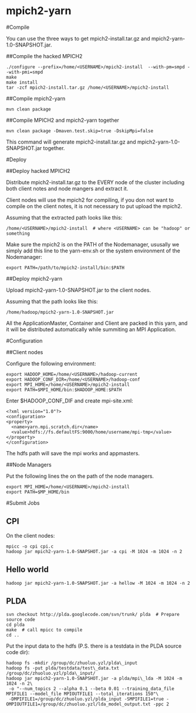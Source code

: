 mpich2-yarn
===========
#Compile

You can use the three ways to get  mpich2-install.tar.gz and mpich2-yarn-1.0-SNAPSHOT.jar.

##Compile the hacked MPICH2

    ./configure --prefix=/home/<USERNAME>/mpich2-install  --with-pm=smpd --with-pmi=smpd
    make
    make install
    tar -zcf mpich2-install.tar.gz /home/<USERNAME>/mpich2-install

##Compile mpich2-yarn

    mvn clean package

##Compile MPICH2 and mpich2-yarn together

    mvn clean package -Dmaven.test.skip=true -DskipMpi=false

This command will generate mpich2-install.tar.gz and mpich2-yarn-1.0-SNAPSHOT.jar together.

#Deploy

##Deploy hacked MPICH2

Distribute mpich2-install.tar.gz to the EVERY node of the cluster including
both client notes and node mangers and extract it.

Client nodes will use the mpich2 for compiling, if you don not want to compile
on the client notes, it is not necessary to put upload the mpich2.

Assuming that the extracted path looks like this:

    /home/<USERNAME>/mpich2-install  # where <USERNAME> can be "hadoop" or something

Make sure the mpich2 is on the PATH of the Nodemanager, ususally we simply add
this line to the yarn-env.sh or the system environment of the Nodemanager:

    export PATH=/path/to/mpich2-install/bin:$PATH

##Deploy mpich2-yarn

Upload mpich2-yarn-1.0-SNAPSHOT.jar to the client nodes.

Assuming that the path looks like this:

    /home/hadoop/mpich2-yarn-1.0-SNAPSHOT.jar

All the ApplicationMaster, Container and Client are packed in this yarn, and it
will be distributed automatically while summiting an MPI Application.

#Configuration

##Client nodes

Configure the following environment:

    export HADOOP_HOME=/home/<USERNAME>/hadoop-current
    export HADOOP_CONF_DIR=/home/<USERNAME>/hadoop-conf
    export MPI_HOME=/home/<USERNAME>/mpich2-install
    export PATH=$MPI_HOME/bin:$HADOOP_HOME:$PATH

Enter $HADOOP\_CONF\_DIF and create mpi-site.xml:

    <?xml version="1.0"?>
    <configuration>
    <property>
      <name>yarn.mpi.scratch.dir</name>
      <value>hdfs://fs.defaultFS:9000/home/username/mpi-tmp</value>
    </property>
    </configuration>

The hdfs path will save the mpi works and appmasters.

##Node Managers

Put the following lines the on the path of the node managers.

    export MPI_HOME=/home/<USERNAME>/mpich2-install
    export PATH=$MP_HOME/bin

#Submit Jobs

## CPI

On the client nodes:

    mpicc -o cpi cpi.c
    hadoop jar mpich2-yarn-1.0-SNAPSHOT.jar -a cpi -M 1024 -m 1024 -n 2

## Hello world

    hadoop jar mpich2-yarn-1.0-SNAPSHOT.jar -a hellow -M 1024 -m 1024 -n 2

## PLDA

    svn checkout http://plda.googlecode.com/svn/trunk/ plda  # Prepare source code
    cd plda
    make  # call mpicc to compile
    cd ..

Put the input data to the hdfs (P.S. there is a testdata in the PLDA source
code dir):

    hadoop fs -mkdir /group/dc/zhuoluo.yzl/plda\_input
    hadoop fs -put plda/testdata/test\_data.txt /group/dc/zhuoluo.yzl/plda\_input/
    hadoop jar mpich2-yarn-1.0-SNAPSHOT.jar -a plda/mpi\_lda -M 1024 -m 1024 -n 2\
     -o "--num_topics 2 --alpha 0.1 --beta 0.01 --training_data_file MPIFILE1 --model_file MPIOUTFILE1 --total_iterations 150"\
     -DMPIFILE1=/group/dc/zhuoluo.yzl/plda_input -SMPIFILE1=true -OMPIOUTFILE1=/group/dc/zhuoluo.yzl/lda_model_output.txt -ppc 2
